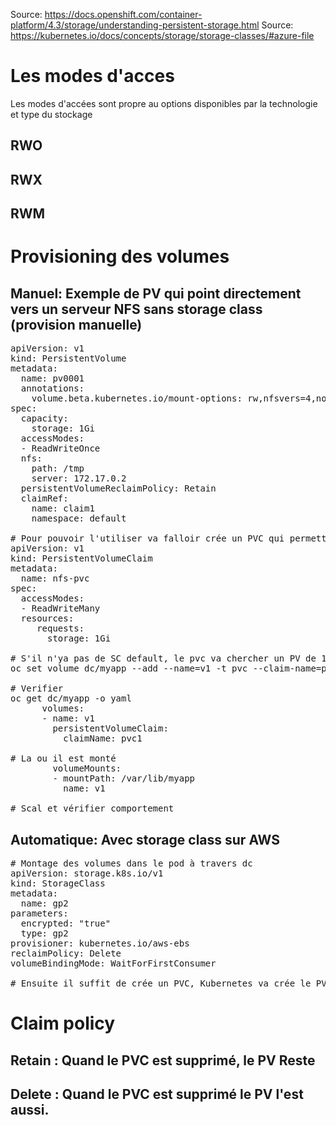 Source: https://docs.openshift.com/container-platform/4.3/storage/understanding-persistent-storage.html
Source: https://kubernetes.io/docs/concepts/storage/storage-classes/#azure-file

# Les modes d'acces
Les modes d'accées sont propre au options disponibles par la technologie et type du stockage
## RWO
## RWX
## RWM

# Provisioning des volumes
## Manuel:  Exemple de PV qui point directement vers un serveur NFS sans storage class (provision manuelle)
<pre>
apiVersion: v1
kind: PersistentVolume
metadata:
  name: pv0001
  annotations:
    volume.beta.kubernetes.io/mount-options: rw,nfsvers=4,noexec 
spec:
  capacity:
    storage: 1Gi
  accessModes:
  - ReadWriteOnce
  nfs:
    path: /tmp
    server: 172.17.0.2
  persistentVolumeReclaimPolicy: Retain
  claimRef:
    name: claim1
    namespace: default

# Pour pouvoir l'utiliser va falloir crée un PVC qui permettra de le monter dans le pod
apiVersion: v1
kind: PersistentVolumeClaim
metadata:
  name: nfs-pvc  
spec:
  accessModes:
  - ReadWriteMany      
  resources:
     requests:
       storage: 1Gi

# S'il n'ya pas de SC default, le pvc va chercher un PV de 1G ou plus si disponible et va le "bound"
oc set volume dc/myapp --add --name=v1 -t pvc --claim-name=pvc1 --mount-path=/var/lib/myapp

# Verifier
oc get dc/myapp -o yaml
      volumes:
      - name: v1
        persistentVolumeClaim:
          claimName: pvc1

# La ou il est monté
        volumeMounts:
        - mountPath: /var/lib/myapp
          name: v1

# Scal et vérifier comportement
</pre>

## Automatique: Avec storage class sur AWS
<pre>
# Montage des volumes dans le pod à travers dc
apiVersion: storage.k8s.io/v1
kind: StorageClass
metadata:
  name: gp2
parameters:
  encrypted: "true"
  type: gp2
provisioner: kubernetes.io/aws-ebs
reclaimPolicy: Delete
volumeBindingMode: WaitForFirstConsumer

# Ensuite il suffit de crée un PVC, Kubernetes va crée le PV requis et le bound au PVC
</pre>

# Claim policy
## Retain : Quand le PVC est supprimé, le PV Reste
## Delete : Quand le PVC est supprimé le PV l'est aussi.